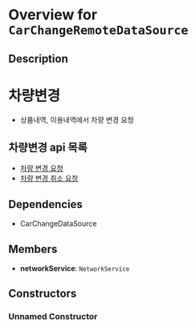 # Overview for `CarChangeRemoteDataSource`

## Description

# 차량변경

 - 상품내역, 이용내역에서 차량 변경 요청

 ## 차량변경 api 목록

 - [차량 변경 요청](./methods/submitChange.md)
 - [차량 변경 취소 요청](./methods/submitCancel.md)

## Dependencies

- CarChangeDataSource

## Members

- **networkService**: `NetworkService`
## Constructors

### Unnamed Constructor


